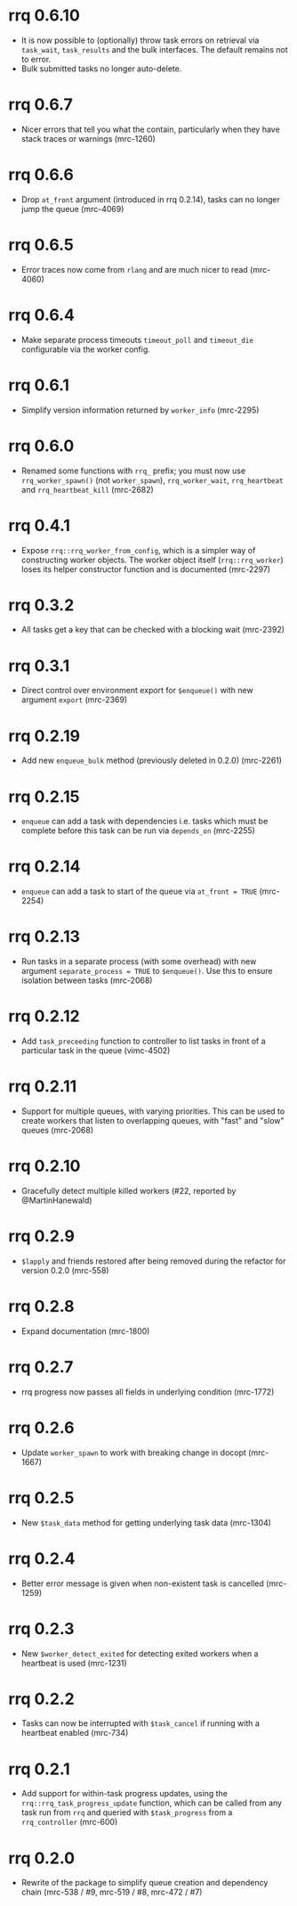 # rrq 0.6.10

* It is now possible to (optionally) throw task errors on retrieval via `task_wait`, `task_results` and the bulk interfaces. The default remains not to error.
* Bulk submitted tasks no longer auto-delete.

# rrq 0.6.7

* Nicer errors that tell you what the contain, particularly when they have stack traces or warnings (mrc-1260)

# rrq 0.6.6

* Drop `at_front` argument (introduced in rrq 0.2.14), tasks can no longer jump the queue (mrc-4069)

# rrq 0.6.5

* Error traces now come from `rlang` and are much nicer to read (mrc-4060)

# rrq 0.6.4

* Make separate process timeouts `timeout_poll` and `timeout_die` configurable via the worker config.

# rrq 0.6.1

* Simplify version information returned by `worker_info` (mrc-2295)

# rrq 0.6.0

* Renamed some functions with `rrq_` prefix; you must now use `rrq_worker_spawn()` (not `worker_spawn`), `rrq_worker_wait`, `rrq_heartbeat` and `rrq_heartbeat_kill` (mrc-2682)

# rrq 0.4.1

* Expose `rrq::rrq_worker_from_config`, which is a simpler way of constructing worker objects. The worker object itself (`rrq::rrq_worker`) loses its helper constructor function and is documented (mrc-2297)

# rrq 0.3.2

* All tasks get a key that can be checked with a blocking wait (mrc-2392)

# rrq 0.3.1

* Direct control over environment export for `$enqueue()` with new argument `export` (mrc-2369)

# rrq 0.2.19

* Add new `enqueue_bulk` method (previously deleted in 0.2.0) (mrc-2261)

# rrq 0.2.15

* `enqueue` can add a task with dependencies i.e. tasks which must be complete before this task can be run via `depends_on` (mrc-2255)

# rrq 0.2.14

* `enqueue` can add a task to start of the queue via `at_front = TRUE` (mrc-2254)

# rrq 0.2.13

* Run tasks in a separate process (with some overhead) with new argument `separate_process = TRUE` to `$enqueue()`. Use this to ensure isolation between tasks (mrc-2068)

# rrq 0.2.12

* Add `task_preceeding` function to controller to list tasks in front of a particular task in the queue (vimc-4502)

# rrq 0.2.11

* Support for multiple queues, with varying priorities. This can be used to create workers that listen to overlapping queues, with "fast" and "slow" queues (mrc-2068)

# rrq 0.2.10

* Gracefully detect multiple killed workers (#22, reported by @MartinHanewald)

# rrq 0.2.9

* `$lapply` and friends restored after being removed during the refactor for version 0.2.0 (mrc-558)

# rrq 0.2.8

* Expand documentation (mrc-1800)

# rrq 0.2.7

* rrq progress now passes all fields in underlying condition (mrc-1772)

# rrq 0.2.6

* Update `worker_spawn` to work with breaking change in docopt (mrc-1667)

# rrq 0.2.5

* New `$task_data` method for getting underlying task data (mrc-1304)

# rrq 0.2.4

* Better error message is given when non-existent task is cancelled (mrc-1259)

# rrq 0.2.3

* New `$worker_detect_exited` for detecting exited workers when a heartbeat is used (mrc-1231)

# rrq 0.2.2

* Tasks can now be interrupted with `$task_cancel` if running with a heartbeat enabled (mrc-734)

# rrq 0.2.1

* Add support for within-task progress updates, using the `rrq::rrq_task_progress_update` function, which can be called from any task run from `rrq` and queried with `$task_progress` from a `rrq_controller` (mrc-600)

# rrq 0.2.0

* Rewrite of the package to simplify queue creation and dependency chain (mrc-538 / #9, mrc-519 / #8, mrc-472 / #7)
